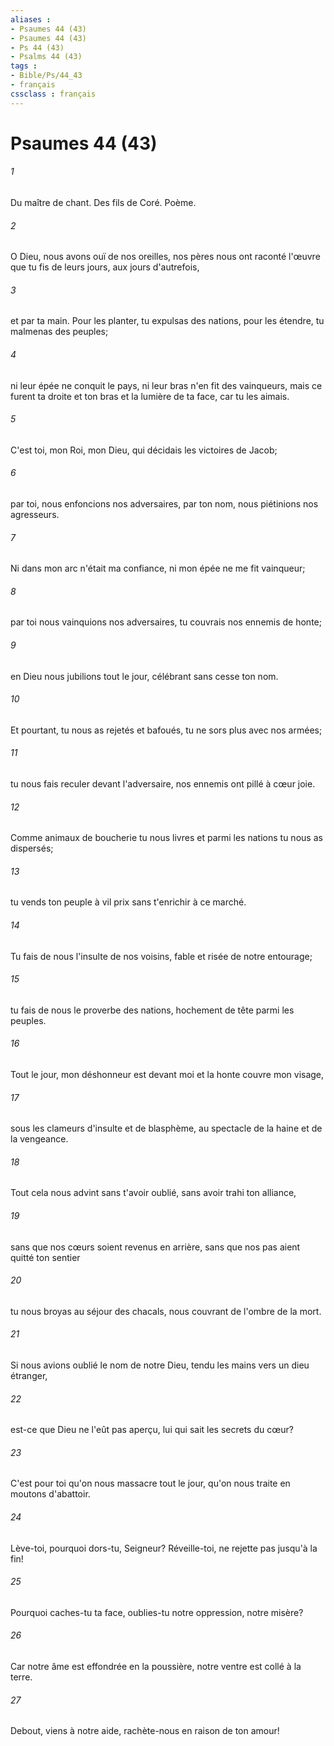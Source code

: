 ```yaml
---
aliases : 
- Psaumes 44 (43)
- Psaumes 44 (43)
- Ps 44 (43)
- Psalms 44 (43)
tags : 
- Bible/Ps/44_43
- français
cssclass : français
---
```


# Psaumes 44 (43)

###### 1
Du maître de chant. Des fils de Coré. Poème.
###### 2
O Dieu, nous avons ouï de nos oreilles, nos pères nous ont raconté l'œuvre que tu fis de leurs jours, aux jours d'autrefois,
###### 3
et par ta main. Pour les planter, tu expulsas des nations, pour les étendre, tu malmenas des peuples;
###### 4
ni leur épée ne conquit le pays, ni leur bras n'en fit des vainqueurs, mais ce furent ta droite et ton bras et la lumière de ta face, car tu les aimais.
###### 5
C'est toi, mon Roi, mon Dieu, qui décidais les victoires de Jacob;
###### 6
par toi, nous enfoncions nos adversaires, par ton nom, nous piétinions nos agresseurs.
###### 7
Ni dans mon arc n'était ma confiance, ni mon épée ne me fit vainqueur;
###### 8
par toi nous vainquions nos adversaires, tu couvrais nos ennemis de honte;
###### 9
en Dieu nous jubilions tout le jour, célébrant sans cesse ton nom.
###### 10
Et pourtant, tu nous as rejetés et bafoués, tu ne sors plus avec nos armées;
###### 11
tu nous fais reculer devant l'adversaire, nos ennemis ont pillé à cœur joie.
###### 12
Comme animaux de boucherie tu nous livres et parmi les nations tu nous as dispersés;
###### 13
tu vends ton peuple à vil prix sans t'enrichir à ce marché.
###### 14
Tu fais de nous l'insulte de nos voisins, fable et risée de notre entourage;
###### 15
tu fais de nous le proverbe des nations, hochement de tête parmi les peuples.
###### 16
Tout le jour, mon déshonneur est devant moi et la honte couvre mon visage,
###### 17
sous les clameurs d'insulte et de blasphème, au spectacle de la haine et de la vengeance.
###### 18
Tout cela nous advint sans t'avoir oublié, sans avoir trahi ton alliance,
###### 19
sans que nos cœurs soient revenus en arrière, sans que nos pas aient quitté ton sentier
###### 20
tu nous broyas au séjour des chacals, nous couvrant de l'ombre de la mort.
###### 21
Si nous avions oublié le nom de notre Dieu, tendu les mains vers un dieu étranger,
###### 22
est-ce que Dieu ne l'eût pas aperçu, lui qui sait les secrets du cœur?
###### 23
C'est pour toi qu'on nous massacre tout le jour, qu'on nous traite en moutons d'abattoir.
###### 24
Lève-toi, pourquoi dors-tu, Seigneur? Réveille-toi, ne rejette pas jusqu'à la fin!
###### 25
Pourquoi caches-tu ta face, oublies-tu notre oppression, notre misère?
###### 26
Car notre âme est effondrée en la poussière, notre ventre est collé à la terre.
###### 27
Debout, viens à notre aide, rachète-nous en raison de ton amour!
